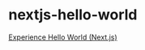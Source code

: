 # nextjs-hello-world
 
[Experience Hello World (Next.js)](http://courses.ics.hawaii.edu/ics314s25/morea/nextjs-1/experience-nextjs-hello-world.html)
